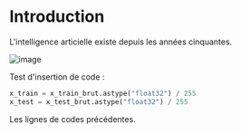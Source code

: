 # Introduction

L'intelligence articielle existe depuis les années cinquantes.

![image](Images/Roman_baths_2014_70.jpg)

Test d'insertion de code :

```python
x_train = x_train_brut.astype("float32") / 255
x_test = x_test_brut.astype("float32") / 255
```

Les lignes de codes précédentes.
